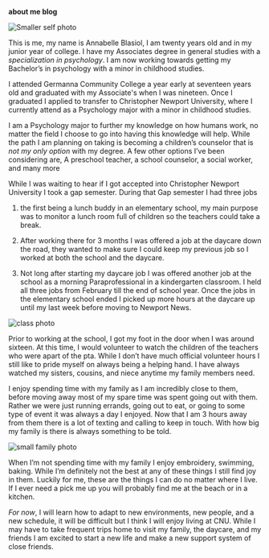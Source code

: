 **about me blog**

![Smaller self photo](https://AnnabelleBlasiol.github.io/annabellesDH350/Images/smallerselfphoto.jpg)


This is me, my name is Annabelle Blasiol, I am twenty years old and in my junior year of college. I have my Associates degree in general studies with a _specialization in psychology_. I am now working towards getting my Bachelor’s in psychology with a minor in childhood studies. 

I attended Germanna Community College  a year early at seventeen years old and graduated with my Associate's when I was nineteen. Once I graduated I applied to transfer to Christopher Newport University, where I currently attend as a Psychology major with a minor in childhood studies.

I am a Psychology major to further my knowledge on how humans work, no matter the field I choose to go into having this knowledge will help. While the path I am planning on taking is becoming a children’s counselor that is _not my only option_ with my degree. A few other options I’ve been considering are, A preschool teacher, a school counselor, a social worker, and many more
 
While I was waiting to hear if I got accepted into Christopher Newport University I took a gap semester. During that Gap semester I had three jobs 

1. the first being a lunch buddy in an elementary school, my main purpose was to monitor a lunch room full of children so the teachers could take a break.

2. After working there for 3 months I was offered a job at the daycare down the road, they wanted to make sure I could keep my previous job so I worked at both the school and the daycare. 

3. Not long after starting my daycare job I was offered another job at the school as a morning Paraprofessional in a kindergarten classroom. I held all three jobs from February till the end of school year. Once the jobs in the elementary school ended I picked up more hours at the daycare up until my last week before moving to Newport News. 

![class photo](https://AnnabelleBlasiol.github.io/annabellesDH350/Images/classphoto.jpeg)


Prior to working at the school, I got my foot in the door when I was around sixteen. At this time, I would volunteer to watch the children of the teachers who were apart of the pta. While I don’t have much official volunteer hours I still like to pride myself on always being a helping hand. I have always watched my sisters, cousins, and niece anytime my family members need. 

I enjoy spending time with my family as I am incredibly close to them, before moving away most of my spare time was spent going out with them. Rather we were just running errands, going out to eat, or going to some type of event it was always a day I enjoyed. Now that I am 3 hours away from them there is a lot of texting and calling to keep in touch. With how big my family is there is always something to be told.


![small family photo](https://AnnabelleBlasiol.github.io/annabellesDH350/Images/Smallfamilyphoto.jpg)


When I’m not spending time with my family I enjoy embroidery, swimming, baking. While I’m definitely not the best at any of these things I still find joy in them. Luckily for me, these are the things I can do no matter where I live. If I ever need a pick me up you will probably find me at the beach or in a kitchen. 

_For now_, I will learn how to adapt to new environments, new people, and a new schedule, it will be difficult but I think I will enjoy living at CNU. While I may have to take frequent trips home to visit my family, the daycare, and my friends I am excited to start a new life and make a new support system of close friends. 
